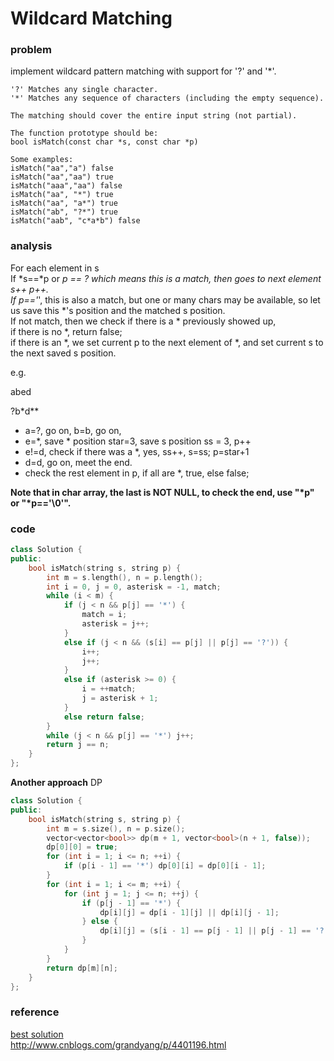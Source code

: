 # Wildcard Matching
### problem
implement wildcard pattern matching with support for '?' and '*'.
```
'?' Matches any single character.
'*' Matches any sequence of characters (including the empty sequence).

The matching should cover the entire input string (not partial).

The function prototype should be:
bool isMatch(const char *s, const char *p)

Some examples:
isMatch("aa","a") false
isMatch("aa","aa") true
isMatch("aaa","aa") false
isMatch("aa", "*") true
isMatch("aa", "a*") true
isMatch("ab", "?*") true
isMatch("aab", "c*a*b") false
```

### analysis
For each element in s  
If *s==*p or *p == ? which means this is a match, then goes to next element s++ p++.  
If p=='*', this is also a match, but one or many chars may be available, so let us save this *'s position and the matched s position.  
If not match, then we check if there is a * previously showed up,  
       if there is no *,  return false;  
       if there is an *,  we set current p to the next element of *, and set current s to the next saved s position.  

e.g.  

abed  

?b*d**  

- a=?, go on, b=b, go on,
- e=*, save * position star=3, save s position ss = 3, p++
- e!=d,  check if there was a *, yes, ss++, s=ss; p=star+1
- d=d, go on, meet the end.
- check the rest element in p, if all are *, true, else false;

__Note that in char array, the last is NOT NULL, to check the end, use  "*p"  or "*p=='\0'".__

### code
```C++
class Solution {
public:
    bool isMatch(string s, string p) {
        int m = s.length(), n = p.length();
        int i = 0, j = 0, asterisk = -1, match;
        while (i < m) {
            if (j < n && p[j] == '*') {
                match = i; 
                asterisk = j++;
            }
            else if (j < n && (s[i] == p[j] || p[j] == '?')) {
                i++; 
                j++;
            }
            else if (asterisk >= 0) {
                i = ++match;
                j = asterisk + 1;
            }
            else return false;
        }
        while (j < n && p[j] == '*') j++;
        return j == n;
    }
};
```
**Another approach**
DP
```C++
class Solution {
public:
    bool isMatch(string s, string p) {
        int m = s.size(), n = p.size();
        vector<vector<bool>> dp(m + 1, vector<bool>(n + 1, false));
        dp[0][0] = true;
        for (int i = 1; i <= n; ++i) {
            if (p[i - 1] == '*') dp[0][i] = dp[0][i - 1];
        }
        for (int i = 1; i <= m; ++i) {
            for (int j = 1; j <= n; ++j) {
                if (p[j - 1] == '*') {
                    dp[i][j] = dp[i - 1][j] || dp[i][j - 1];
                } else {
                    dp[i][j] = (s[i - 1] == p[j - 1] || p[j - 1] == '?') && dp[i - 1][j - 1];
                }
            }
        }
        return dp[m][n];
    }
};
```
### reference
[best solution](http://yucoding.blogspot.com/2013/02/leetcode-question-123-wildcard-matching.html)  
http://www.cnblogs.com/grandyang/p/4401196.html
